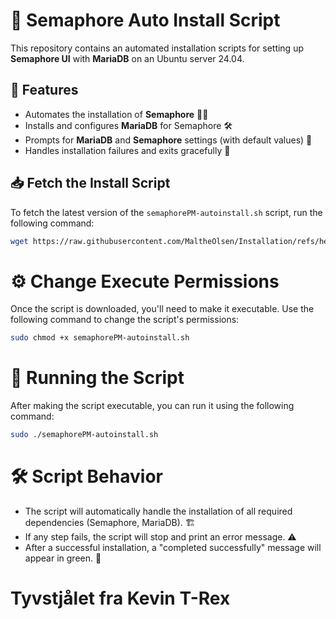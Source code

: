 # 🚀 Semaphore Auto Install Script

This repository contains an automated installation scripts for setting up **Semaphore UI** with **MariaDB** on an Ubuntu server 24.04.

## 🔧 Features

- Automates the installation of **Semaphore** 🐱‍💻
- Installs and configures **MariaDB** for Semaphore 🛠️
- Prompts for **MariaDB** and **Semaphore** settings (with default values) 📝
- Handles installation failures and exits gracefully 🚨

## 📥 Fetch the Install Script

To fetch the latest version of the `semaphorePM-autoinstall.sh` script, run the following command:

```bash
wget https://raw.githubusercontent.com/MaltheOlsen/Installation/refs/heads/main/Semaphore/semaphorePM-autoinstall.sh?token=GHSAT0AAAAAADED733VVXMSRO4EN3AEMZCO2CAAMRQ
```

# ⚙️ Change Execute Permissions
Once the script is downloaded, you'll need to make it executable. Use the following command to change the script's permissions:

```bash
sudo chmod +x semaphorePM-autoinstall.sh
```

# 🚀 Running the Script
After making the script executable, you can run it using the following command:

```bash
sudo ./semaphorePM-autoinstall.sh
```

# 🛠️ Script Behavior
 - The script will automatically handle the installation of all required dependencies (Semaphore, MariaDB). 🏗️
 - If any step fails, the script will stop and print an error message. ⚠️
 - After a successful installation, a "completed successfully" message will appear in green. 🎉

# Tyvstjålet fra Kevin T-Rex
